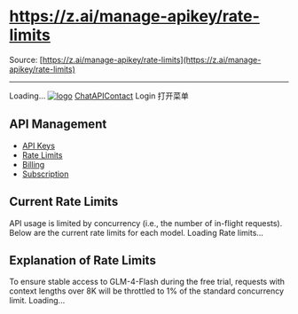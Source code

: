 # https://z.ai/manage-apikey/rate-limits

Source: [https://z.ai/manage-apikey/rate-limits](https://z.ai/manage-apikey/rate-limits)

---

Loading...
[![logo](https://z-cdn.chatglm.cn/z-ai/static/logo.svg)](https://z.ai/chat)
[Chat](https://z.ai/chat)[API](https://z.ai/model-api)[Contact](https://z.ai/contact)
Login
打开菜单
## API Management
  * [API Keys](https://z.ai/manage-apikey/apikey-list)
  * [Rate Limits](https://z.ai/manage-apikey/rate-limits)
  * [Billing](https://z.ai/manage-apikey/billing)
  * [Subscription](https://z.ai/manage-apikey/subscription)


## Current Rate Limits
API usage is limited by concurrency (i.e., the number of in-flight requests). Below are the current rate limits for each model.
Loading Rate limits...
## Explanation of Rate Limits
To ensure stable access to GLM-4-Flash during the free trial, requests with context lengths over 8K will be throttled to 1% of the standard concurrency limit.
Loading...
